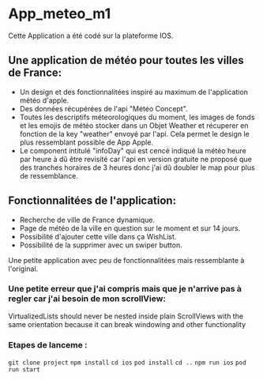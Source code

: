 # App_meteo_m1

Cette Application a été codé sur la plateforme IOS.


## Une application de météo pour toutes les villes de France:


  - Un design et des fonctionnalitées inspiré au maximum de l'application météo d'apple.
  - Des données récupérées de l'api "Météo Concept".
  - Toutes les descriptifs méteorologiques du moment, les images de fonds et les emojis de météo 
    stocker dans un Objet Weather et récuperer en fonction de la key "weather" envoyé par l'api.
    Cela permet le design le plus ressemblant possible de App Apple.
  - Le component intitulé "infoDay" qui est cencé indiqué la météo heure par heure à dû 
    être revisité car l'api en version gratuite ne proposé que des tranches horaires de 
    3 heures donc j'ai dû doubler le map pour plus de ressemblance.
  
## Fonctionnalitées de l'application:

  - Recherche de ville de France dynamique.
  - Page de météo de la ville en question sur le moment et sur 14 jours.
  - Possibilité d'ajouter cette ville dans ça WishList.
  - Possibilité de la supprimer avec un swiper button.

Une petite application avec peu de fonctionnalitées mais ressemblante à l'original.

### Une petite erreur que j'ai compris mais que je n'arrive pas à regler car j'ai besoin de mon scrollView:

VirtualizedLists should never be nested inside plain ScrollViews with the same 
orientation because it can break windowing and other functionality

### Etapes de lanceme :

```git clone project```
```npm install```
```cd ios```
```pod install```
```cd ..```
```npm run ios```
```pod run start```
